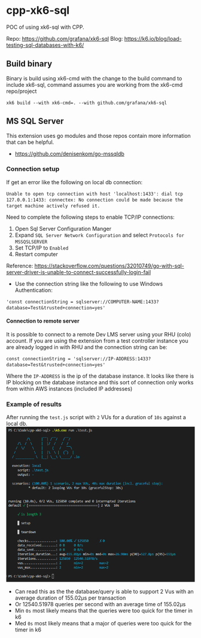 # cpp-xk6-sql 
POC of using xk6-sql with CPP.

Repo: https://github.com/grafana/xk6-sql
Blog: https://k6.io/blog/load-testing-sql-databases-with-k6/

## Build binary
Binary is build using xk6-cmd with the change to the build command to include xk6-sql, command assumes you are working from the xk6-cmd repo/project
```
xk6 build --with xk6-cmd=. --with github.com/grafana/xk6-sql
```

## MS SQL Server
This extension uses go modules and those repos contain more information that can be helpful.
- https://github.com/denisenkom/go-mssqldb

### Connection setup
If get an error like the following on local db connection: 
```
Unable to open tcp connection with host 'localhost:1433': dial tcp 127.0.0.1:1433: connectex: No connection could be made because the target machine actively refused it.
```
Need to complete the following steps to enable TCP/IP connections:
1. Open Sql Server Configuration Manger
2. Expand `SQL Server Network Configuration` and select `Protocols for MSSQSLSERVER`
3. Set TCP/IP to `Enabled`
4. Restart computer

Reference: https://stackoverflow.com/questions/32010749/go-with-sql-server-driver-is-unable-to-connect-successfully-login-fail

- Use the connection string like the following to use Windows Authentication:
```
'const connectionString = sqlserver://COMPUTER-NAME:1433?database=Test&trusted+connection=yes'
```

#### Connection to remote server
It is possible to connect to a remote Dev LMS server using your RHU (colo) account. If you are using the extension from a test controller instance you are already logged in with RHU and the connection string can be:
```
const connectionString = 'sqlserver://IP-ADDRESS:1433?database=Test&trusted+connection=yes'
```
Where the `IP-ADDRESS` is the ip of the database instance. It looks like there is IP blocking on the database instance and this sort of connection only works from within AWS instances (included IP addresses)

### Example of results
After running the `test.js` script with `2` VUs for a duration of `10s` against a local db.
![results](./assests/results.png)
- Can read this as the the database/query is able to support 2 Vus with an average duration of 155.02µs per transaction
- Or 12540.51978 queries per second with an average time of 155.02µs
- Min `0s` most likely means that the queries were too quick for the timer in k6
- Med `0s` most likely means that a major of queries were too quick for the timer in k6
